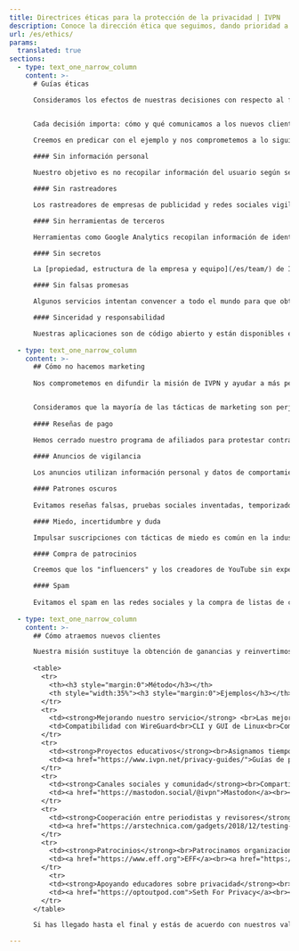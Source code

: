 ```yaml
---
title: Directrices éticas para la protección de la privacidad | IVPN
description: Conoce la dirección ética que seguimos, dando prioridad a la privacidad. Explicamos cómo abordamos la transparencia y cómo/qué comunicamos a los nuevos clientes.
url: /es/ethics/
params:
  translated: true
sections:
  - type: text_one_narrow_column
    content: >-
      # Guías éticas

      Consideramos los efectos de nuestras decisiones con respecto al funcionamiento de nuestro servicio. Seguimos una mentalidad que prioriza la privacidad que va más allá de lo básico.


      Cada decisión importa: cómo y qué comunicamos a los nuevos clientes, qué información recopilamos y qué herramientas utilizamos para mejorar nuestro servicio.

      Creemos en predicar con el ejemplo y nos comprometemos a lo siguiente:
      
      #### Sin información personal

      Nuestro objetivo es no recopilar información del usuario según se define en nuestra [política de privacidad](/es/privacy) concisa. No pedimos tu dirección de correo electrónico ni ninguna otra información personal.

      #### Sin rastreadores

      Los rastreadores de empresas de publicidad y redes sociales vigilan tus acciones y ayudan a elaborar tu perfil. No los encontrarás en ivpn.net - somos un proveedor sin rastreadores.

      #### Sin herramientas de terceros

      Herramientas como Google Analytics recopilan información de identificación personal. Utilizamos software alojado únicamente en servidores controlados por IVPN para garantizar tu privacidad.

      #### Sin secretos

      La [propiedad, estructura de la empresa y equipo](/es/team/) de IVPN es pública, por lo tanto sabes quién es responsable de proteger tu privacidad.

      #### Sin falsas promesas

      Algunos servicios intentan convencer a todo el mundo para que obtengan una VPN y permanezcan anónimos en línea. Nosotros no anunciamos beneficios que no se puedan obtener mediante el uso de una VPN.

      #### Sinceridad y responsabilidad

      Nuestras aplicaciones son de código abierto y están disponibles en nuestra [página de GitHub](https://github.com/ivpn). Comisionamos [auditorías](https://www.ivpn.net/en/blog/tags/audit/) periódicas para respaldar nuestras afirmaciones. 
      
  - type: text_one_narrow_column
    content: >-
      ## Cómo no hacemos marketing
      
      Nos comprometemos en difundir la misión de IVPN y ayudar a más personas a proteger su privacidad. Teniendo en cuenta el estado del marketing moderno, ésta es una tarea desafiante.


      Consideramos que la mayoría de las tácticas de marketing son perjudiciales y nos negamos a utilizarlas. La siguiente lista representa todas las tácticas que hemos considerado y rechazado o eliminado a lo largo de los años.
      
      #### Reseñas de pago

      Hemos cerrado nuestro programa de afiliados para protestar contra la práctica de reseñas de pago y recomendaciones engañosas por parte de las páginas web de las "mejores VPN".
      
      #### Anuncios de vigilancia

      Los anuncios utilizan información personal y datos de comportamiento para fines de direccionamiento personal y segmentación. Rechazamos Facebook, Google y todas las formas de publicidad programática.

      #### Patrones oscuros
      
      Evitamos reseñas falsas, pruebas sociales inventadas, temporizadores de cuenta regresiva, ofertas que vencen, y trucos que dificultan la cancelación de nuestro servicio.

      #### Miedo, incertidumbre y duda

      Impulsar suscripciones con tácticas de miedo es común en la industria de las VPN. No afirmaremos que todos los que no tienen una VPN estén bajo grave amenaza.

      #### Compra de patrocinios

      Creemos que los "influencers" y los creadores de YouTube sin experiencia en seguridad de la información no deberían respaldar servicios de VPN a cambio de un pago.

      #### Spam
    
      Evitamos el spam en las redes sociales y la compra de listas de correo electrónico de clientes potenciales, dos tácticas de marketing utilizadas con frecuencia por los proveedores de VPN.
      
  - type: text_one_narrow_column
    content: >-
      ## Cómo atraemos nuevos clientes

      Nuestra misión sustituye la obtención de ganancias y reinvertimos la mayor parte de nuestros ingresos en mejorar nuestro servicio y en proyectos educativos. Sin embargo, IVPN es un negocio y trabajamos para atraer nuevos clientes, teniendo en cuenta nuestros valores y compromisos.
      
      <table>
        <tr>
          <th><h3 style="margin:0">Método</h3></th>
          <th style="width:35%"><h3 style="margin:0">Ejemplos</h3></th> 
        </tr>
        <tr>
          <td><strong>Mejorando nuestro servicio</strong> <br>Las mejoras constantes en nuestro servicio hacen que nuestros clientes nos recomienden a otros.</td>
          <td>Compatibilidad con WireGuard<br>CLI y GUI de Linux<br>Compatibilidad con IPv6</td> 
        </tr>
        <tr>
          <td><strong>Proyectos educativos</strong><br>Asignamos tiempo y recursos a proyectos que difunden información sobre privacidad y VPN de confianza.</td>
          <td><a href="https://www.ivpn.net/privacy-guides/">Guías de privacidad</a><br><a href="https://www.ivpn.net/en/blog/categories/industry-insights/">Blogs educativos</a><br><a href="https://www.doineedavpn.com">Do I need a VPN?</a><br><a href="https://theprivacyissue.com">The Privacy Issue</a></td> 
        </tr>
        <tr>
          <td><strong>Canales sociales y comunidad</strong><br>Compartimos información sobre nuestro progreso en comunidades de IVPN.</td>
          <td><a href="https://mastodon.social/@ivpn">Mastodon</a><br><a href="https://www.reddit.com/r/ivpn">Reddit</a><br><a href="https://twitter.com/ivpnnet">Twitter</a></td> 
        </tr>
        <tr>
          <td><strong>Cooperación entre periodistas y revisores</strong><br>Compartimos actualizaciones de nuestro progreso y cuentas demo con periodistas y revisores éticos de VPN. No se ofrece ninguna compensación.</td>
          <td><a href="https://arstechnica.com/gadgets/2018/12/testing-wireguard-with-an-early-adopter-vpn-service/">Ars Technica</a><br><a href="https://themarkup.org/the-breakdown/2021/08/12/how-private-is-my-vpn">The Markup</a><br>Techlore<br>Privacy Guides</td> 
        </tr>
        <tr>
          <td><strong>Patrocinios</strong><br>Patrocinamos organizaciones sin ánimo de lucro y proyectos de desarrollo que se centran en la privacidad.</td>
          <td><a href="https://www.eff.org">EFF</a><br><a href="https://www.torproject.org">Tor Project</a><br><a href="https://www.wireguard.com">WireGuard</a></td> 
        </tr>
          <tr>
          <td><strong>Apoyando educadores sobre privacidad</strong><br>Apoyamos financieramente a los creadores de contenido ético, que poseen la experiencia necesaria para evaluar y respaldar las VPN.</td>
          <td><a href="https://optoutpod.com">Seth For Privacy</a><br><a href="https://www.thenewoil.org">The New Oil</a><br><a href="https://www.monerotalk.live">Monero Talk</a></td> 
        </tr>
      </table>

      Si has llegado hasta el final y estás de acuerdo con nuestros valores, considera compartir esta página. Esto podría ayudarnos a mantenernos dentro de los límites definidos y demostrar que es posible hacer crecer un negocio sin recurrir a herramientas poco éticas.

---
```

